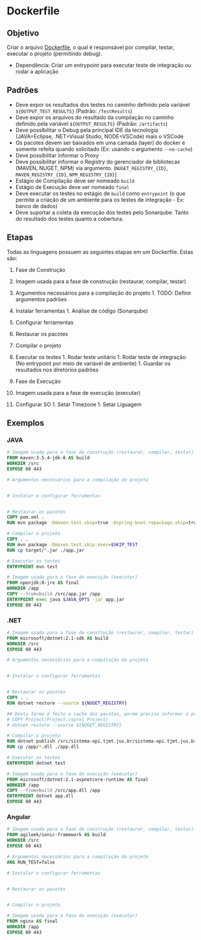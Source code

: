 # Dockerfile

## Objetivo

Criar o arquivo [Dockerfile](https://docs.docker.com/engine/reference/builder/), o qual é responsável por compilar, testar, executar o projeto (permitindo debug).

  - Dependência: Criar um entrypoint para executar teste de integração ou rodar a aplicação

## Padrões

- Deve expor os resultados dos testes no caminho definido pela variável `${OUTPUT_TEST_RESULTS}` (Padrão: `/TestResults`)
- Deve expor os arquivos do resultado da compilação no caminho definido pela variável `${OUTPUT_RESULTS}` (Padrão: `/artifacts`)
- Deve possíbilitar o Debug pela principal IDE da tecnologia (JAVA=Eclipse, .NET=Visual Studio, NODE=VSCode) mais o VSCode
- Os pacotes devem ser baixados em uma camada (layer) do docker e somente refeita quando solicitado (Ex: usando o argumento `--no-cache`)
- Deve possibilitar informar o Proxy
- Deve possibilitar informar o Registry do gerenciador de bibliotecas (MAVEN, NUGET, NPM) via argumento. (`NUGET_REGISTRY_{ID}`, `MAVEN_REGISTRY_{ID}`, `NPM_REGISTRY_{ID}`)
- Estágio de Compilação deve ser nomeado `build`
- Estágio de Execução deve ser nomeado `final`
- Deve executar os testes no estágio de `build` como `entrypoint` (o que permite a criação de um ambiente para os testes de integração - Ex: banco de dados)
- Deve suportar a coleta da execução dos testes pelo Sonarqube. Tanto do resultado dos testes quanto a cobertura.

## Etapas

Todas as linguagens possuem as seguintes etapas em um Dockerfile. Estas são:

1. Fase de Construção

  1. Imagem usada para a fase de construção (restaurar, compilar, testar)
  1. Argumentos necessários para a compilação do projeto
    1. TODO: Definir argumentos padrões
  1. Instalar ferramentas
    1. Análise de código (Sonarqube)
  1. Configurar ferramentas
  1. Restaurar os pacotes
  1. Compilar o projeto
  1. Executar os testes
    1. Rodar teste unitário
    1. Rodar teste de integração (No entrypoint por meio de variável de ambiente)
    1. Guardar os resultados nos diretórios padrões
1. Fase de Execução
  1. Imagem usada para a fase de execução (executar)
  1. Configurar SO
    1. Setar Timezone
    1. Setar Liguagem
    

## Exemplos

### JAVA

```dockerfile
# Imagem usada para a fase de construção (restaurar, compilar, testar)
FROM maven:3.5.4-jdk-8 AS build
WORKDIR /src
EXPOSE 80 443

# Argumentos necessários para a compilação do projeto


# Instalar e configurar ferramentas


# Restaurar os pacotes
COPY pom.xml .
RUN mvn package -Dmaven.test.skip=true -Dspring-boot.repackage.skip=true

# Compilar o projeto
COPY . .
RUN mvn package -Dmaven.test.skip.exec=$SKIP_TEST
RUN cp target/*.jar ./app.jar

# Executar os testes
ENTRYPOINT mvn test

# Imagem usada para a fase de execução (executar)
FROM openjdk:8-jre AS final
WORKDIR /app
COPY --from=build /src/app.jar /app
ENTRYPOINT exec java $JAVA_OPTS -jar app.jar
EXPOSE 80 443
```

### .NET

```dockerfile
# Imagem usada para a fase de construção (restaurar, compilar, testar)
FROM microsoft/dotnet:2.1-sdk AS build
WORKDIR /src
EXPOSE 80 443

# Argumentos necessários para a compilação do projeto


# Instalar e configurar ferramentas


# Restaurar os pacotes
COPY . .
RUN dotnet restore --source ${NUGET_REGISTRY}

## Desta forma é feito o cache dos pacotes, porém precisa informar o projeto ()
# COPY Project/Project.csproj Project/
# dotnet restore --source ${NUGET_REGISTRY}

# Compilar o projeto
RUN dotnet publish /src/sistema-api.tjmt.jus.br/sistema-api.tjmt.jus.br.csproj -c ${CONFIGURATION} -o /app --no-build
RUN cp /app/*.dll ./app.dll

# Executar os testes
ENTRYPOINT dotnet test

# Imagem usada para a fase de execução (executar)
FROM microsoft/dotnet:2.1-aspnetcore-runtime AS final
WORKDIR /app
COPY --from=build /src/app.dll /app
ENTRYPOINT dotnet app.dll
EXPOSE 80 443
```

### Angular

```dockerfile
# Imagem usada para a fase de construção (restaurar, compilar, testar)
FROM agileek/ionic-framework AS build
WORKDIR /src
EXPOSE 80 443

# Argumentos necessários para a compilação do projeto
ARG RUN_TEST=false

# Instalar e configurar ferramentas


# Restaurar os pacotes


# Compilar o projeto

# Imagem usada para a fase de execução (executar)
FROM nginx AS final
WORKDIR /app
EXPOSE 80 443
```

